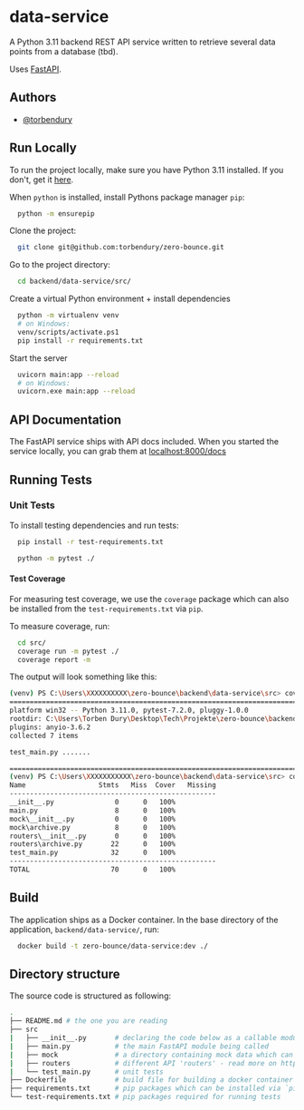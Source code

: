 
# data-service

A Python 3.11 backend REST API service written to retrieve several data points from a database (tbd).

Uses [FastAPI](https://fastapi.tiangolo.com/).

## Authors

- [@torbendury](https://www.github.com/torbendury)

## Run Locally

To run the project locally, make sure you have Python 3.11 installed. If you don't, get it [here](https://www.python.org/downloads/).

When `python` is installed, install Pythons package manager `pip`:

```bash
  python -m ensurepip
```

Clone the project:

```bash
  git clone git@github.com:torbendury/zero-bounce.git
```

Go to the project directory:

```bash
  cd backend/data-service/src/
```

Create a virtual Python environment + install dependencies

```bash
  python -m virtualenv venv
  # on Windows:
  venv/scripts/activate.ps1
  pip install -r requirements.txt
```

Start the server

```bash
  uvicorn main:app --reload
  # on Windows:
  uvicorn.exe main:app --reload
```

## API Documentation

The FastAPI service ships with API docs included. When you started the service locally, you can grab them at [localhost:8000/docs](http://localhost:8000/docs)

## Running Tests

### Unit Tests

To install testing dependencies and run tests:

```bash
  pip install -r test-requirements.txt

  python -m pytest ./
```

#### Test Coverage

For measuring test coverage, we use the `coverage` package which can also be installed from the `test-requirements.txt` via `pip`.

To measure coverage, run:

```bash
  cd src/
  coverage run -m pytest ./
  coverage report -m
```

The output will look something like this:

```bash
(venv) PS C:\Users\XXXXXXXXXX\zero-bounce\backend\data-service\src> coverage run -m pytest ./
================================================================================================ test session starts ================================================================================================ 
platform win32 -- Python 3.11.0, pytest-7.2.0, pluggy-1.0.0
rootdir: C:\Users\Torben Dury\Desktop\Tech\Projekte\zero-bounce\backend\data-service\src
plugins: anyio-3.6.2
collected 7 items                                                                                                                                                                                                     

test_main.py .......                                                                                                                                                                                           [100%] 

================================================================================================= 7 passed in 0.40s ================================================================================================= 
(venv) PS C:\Users\XXXXXXXXXXX\zero-bounce\backend\data-service\src> coverage report -m       
Name                  Stmts   Miss  Cover   Missing
---------------------------------------------------
__init__.py               0      0   100%
main.py                   8      0   100%
mock\__init__.py          0      0   100%
mock\archive.py           8      0   100%
routers\__init__.py       0      0   100%
routers\archive.py       22      0   100%
test_main.py             32      0   100%
---------------------------------------------------
TOTAL                    70      0   100%
```

## Build

The application ships as a Docker container. In the base directory of the application, `backend/data-service/`, run:

```bash
  docker build -t zero-bounce/data-service:dev ./
```

## Directory structure

The source code is structured as following:

```bash
.
├── README.md # the one you are reading
├── src
|   ├── __init__.py       # declaring the code below as a callable module
|   ├── main.py           # the main FastAPI module being called
|   ├── mock              # a directory containing mock data which can also be imported like a python module
|   ├── routers           # different API 'routers' - read more on https://fastapi.tiangolo.com/tutorial/bigger-applications/#apirouter
|   └── test_main.py      # unit tests
├── Dockerfile            # build file for building a docker container
├── requirements.txt      # pip packages which can be installed via `pip install -r requirements.txt`
└── test-requirements.txt # pip packages required for running tests
```
